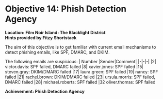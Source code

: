 # Objective 14: Phish Detection Agency
**Location: Film Noir Island: The Blacklight District**  
**Hints provided by Fitzy Shortstack**

The aim of this objective is to get familiar with current email mechanisms to detect phishing emails, like SPF, DMARC, and DKIM.

The following emails are suspicious:
| Number |Sender|Comment|
|-|-|-|
 |2| victor.davis: SPF failed, DMARC failed
 |8| xavier.jones: SPF failed
 |15| steven.gray: DKIM/DMARC failed
 |17| laura.green: SPF failed
 |19| nancy: SPF failed
 |21| rachel.brown: DKIM/DMARC failed
 |23| ursula.morris: SPF failed, DMARC failed
 |28| michael.roberts: SPF failed
 |32 oliver.thomas: SPF failed

**Achievement: Phish Detection Agency**
<!--stackedit_data:
eyJoaXN0b3J5IjpbNjE4OTU1MzM5LC0yMDEwMTkyNjNdfQ==
-->